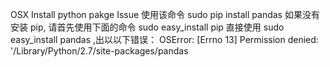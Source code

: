 OSX Install python pakge Issue
使用该命令 sudo pip install pandas
如果没有安装 pip, 请首先使用下面的命令
 sudo easy_install pip
直接使用 
   sudo easy_install pandas ,出以以下错误：
   OSError: [Errno 13] Permission denied: '/Library/Python/2.7/site-packages/pandas 
